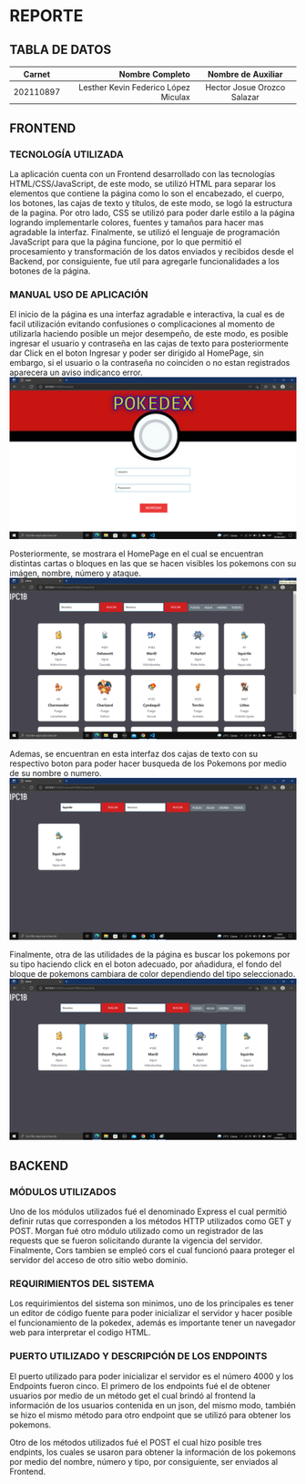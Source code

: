 # REPORTE
## TABLA DE DATOS
| Carnet| Nombre Completo |Nombre de Auxiliar 
--- | ---: | :---:
| 202110897 | Lesther Kevin Federico López Miculax | Hector Josue Orozco Salazar 
## FRONTEND
### TECNOLOGÍA UTILIZADA
La aplicación cuenta con un Frontend desarrollado con las tecnologías HTML/CSS/JavaScript, de este modo, se utilizó HTML para separar los elementos que contiene la página como lo son el encabezado, el cuerpo, los botones, las cajas de texto y títulos, de este modo, se logó la estructura de la pagina. Por otro lado, CSS se utilizó para poder darle estilo a la página logrando implementarle colores, fuentes y tamaños para hacer mas agradable la interfaz. Finalmente, se utilizó el lenguaje de programación JavaScript para que la página funcione, por lo que permitió el procesamiento y transformación de los datos enviados y recibidos desde el Backend, por consiguiente, fue util para agregarle funcionalidades a los botones de la página.
### MANUAL USO DE APLICACIÓN
El inicio de la página es una interfaz agradable e interactiva, la cual es de facil utilización evitando confusiones o complicaciones al momento de utilizarla haciendo posible un mejor desempeño, de este modo, es posible ingresar el usuario y contraseña en las cajas de texto para posteriormente dar Click en el boton Ingresar y poder ser dirigido al HomePage, sin embargo, si el usuario o la contraseña no coinciden o no estan registrados aparecera un aviso indicanco error.
![](pokedex.png)

Posteriormente, se mostrara el HomePage en el cual se encuentran distintas cartas o bloques en las que se hacen visibles los pokemons con su imágen, nombre, número y ataque. 
![](homepage.png)

Ademas, se encuentran en esta interfaz dos cajas de texto con su respectivo boton para poder hacer busqueda de los Pokemons por medio de su nombre o numero.
![](pokemonxnombre.png)

Finalmente, otra de las utilidades de la página es buscar los pokemons por su tipo haciendo click en el boton adecuado, por añadidura, el fondo del bloque de pokemons cambiara de color dependiendo del tipo seleccionado.
![](pokemonxtype.png)

## BACKEND
### MÓDULOS UTILIZADOS
Uno de los módulos utilizados fué el denominado Express el cual permitió definir rutas que corresponden a los métodos HTTP utilizados como GET y POST. Morgan fué otro módulo utilizado como un registrador de las requests que se fueron solicitando durante la vigencia del servidor. Finalmente, Cors tambien se empleó cors el cual funcionó paara proteger el servidor del acceso de otro sitio webo dominio.
### REQUIRIMIENTOS DEL SISTEMA
Los requirimientos del sistema son minimos, uno de los principales es tener un editor de código fuente para poder inicializar el servidor y hacer posible el funcionamiento de la pokedex, además es importante tener un navegador web para interpretar el codigo HTML.
### PUERTO UTILIZADO Y DESCRIPCIÓN DE LOS ENDPOINTS
El puerto utilizado para poder inicializar el servidor es el número 4000 y los Endpoints fueron cinco. El primero de los endpoints fué el de obtener usuarios por medio de un método get el cual brindó al frontend la información de los usuarios contenida en un json, del mismo modo, también se hizo el mismo método para otro endpoint que se utilizó para obtener los pokemons.

Otro de los métodos utilizados fué el POST el cual hizo posible tres endpints, los cuales se usaron para obtener la información de los pokemons por medio del nombre, número y tipo, por consiguiente, ser enviados al Frontend.